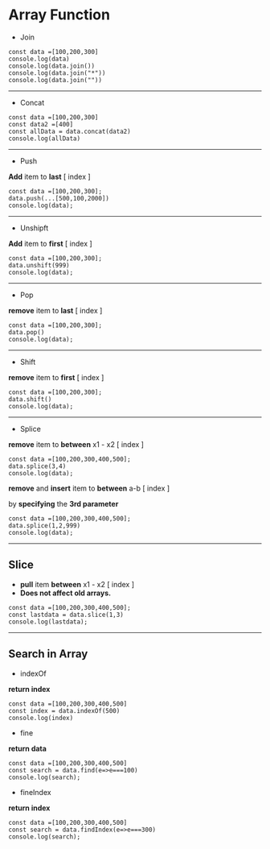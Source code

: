 # Array Function
- Join

```
const data =[100,200,300]
console.log(data)
console.log(data.join())  
console.log(data.join("*"))
console.log(data.join(""))
```
---

- Concat

```
const data =[100,200,300]
const data2 =[400]
const allData = data.concat(data2)
console.log(allData)
```
---

- Push

**Add** item to **last** [ index ]

```
const data =[100,200,300];
data.push(...[500,100,2000])
console.log(data);
```
---

- Unshipft

**Add** item to **first** [ index ]

```
const data =[100,200,300];
data.unshift(999)
console.log(data);
```
---

- Pop

**remove** item to **last** [ index ]

```
const data =[100,200,300];
data.pop()
console.log(data);
```
---

- Shift

**remove** item to **first** [ index ]

```
const data =[100,200,300];
data.shift()
console.log(data);
```
---

- Splice

**remove** item to **between** x1 - x2 [ index ]

```
const data =[100,200,300,400,500];
data.splice(3,4)
console.log(data);
```

**remove** and **insert** item to **between** a-b [ index ]

by **specifying** the **3rd parameter**

```
const data =[100,200,300,400,500];
data.splice(1,2,999)
console.log(data);
```

---

## Slice
- **pull** item **between** x1 - x2 [ index ]
- **Does not affect old arrays.**

```
const data =[100,200,300,400,500];
const lastdata = data.slice(1,3)
console.log(lastdata);
```

---

## Search in Array
- indexOf

**return index**

```
const data =[100,200,300,400,500]
const index = data.indexOf(500)
console.log(index)
```
- fine

**return data**

```
const data =[100,200,300,400,500]
const search = data.find(e=>e===100)
console.log(search);
```
- fineIndex

**return index**

```
const data =[100,200,300,400,500]
const search = data.findIndex(e=>e===300)
console.log(search);
```

